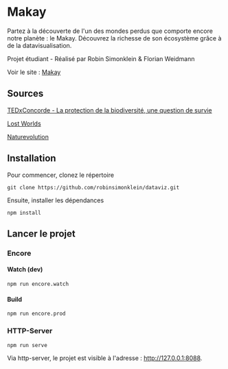 # Makay

Partez à la découverte de l'un des mondes perdus que comporte encore notre planète : le Makay. Découvrez la richesse de son écosystème grâce à de la  datavisualisation.

Projet étudiant - Réalisé par Robin Simonklein & Florian Weidmann

Voir le site : [Makay](https://makay.robinsimonklein.com)

## Sources

[TEDxConcorde - La protection de la biodiversité, une question de survie](https://vimeo.com/38194065)

[Lost Worlds](https://www.lost-worlds.org/)

[Naturevolution](https://www.naturevolution.org/)

## Installation

Pour commencer, clonez le répertoire
```
git clone https://github.com/robinsimonklein/dataviz.git
```

Ensuite, installer les dépendances
```
npm install
```

## Lancer le projet
### Encore
#### Watch (dev)
```
npm run encore.watch
```

#### Build 
```
npm run encore.prod
```

### HTTP-Server
```
npm run serve
```

Via http-server, le projet est visible à l'adresse : http://127.0.0.1:8088.
